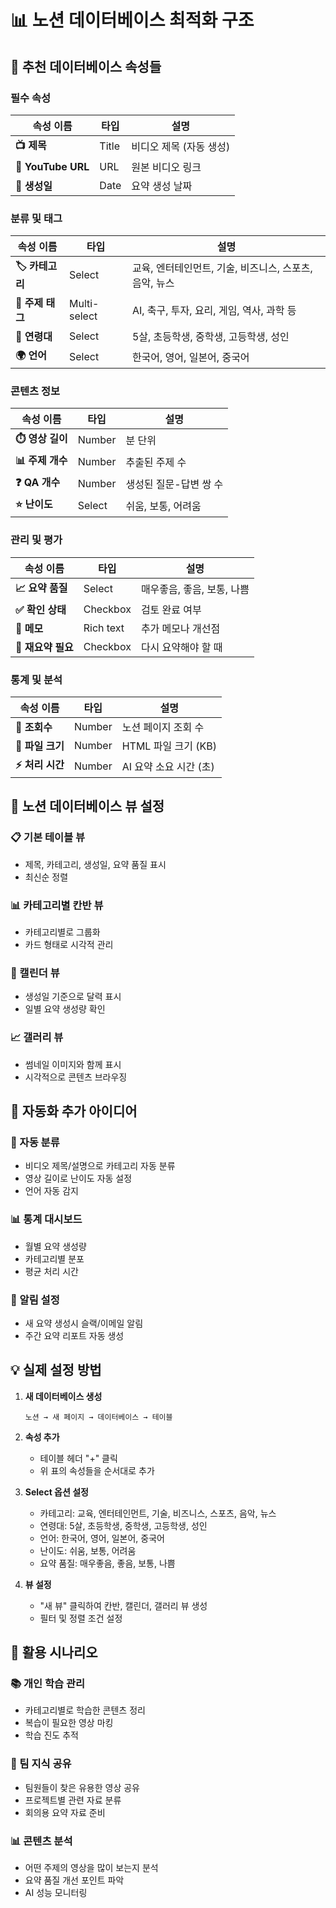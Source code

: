 # 📊 노션 데이터베이스 최적화 구조

## 🎯 추천 데이터베이스 속성들

### 필수 속성
| 속성 이름 | 타입 | 설명 |
|----------|------|------|
| **📺 제목** | Title | 비디오 제목 (자동 생성) |
| **🔗 YouTube URL** | URL | 원본 비디오 링크 |
| **📅 생성일** | Date | 요약 생성 날짜 |

### 분류 및 태그
| 속성 이름 | 타입 | 설명 |
|----------|------|------|
| **🏷️ 카테고리** | Select | 교육, 엔터테인먼트, 기술, 비즈니스, 스포츠, 음악, 뉴스 |
| **🎯 주제 태그** | Multi-select | AI, 축구, 투자, 요리, 게임, 역사, 과학 등 |
| **👶 연령대** | Select | 5살, 초등학생, 중학생, 고등학생, 성인 |
| **🌍 언어** | Select | 한국어, 영어, 일본어, 중국어 |

### 콘텐츠 정보
| 속성 이름 | 타입 | 설명 |
|----------|------|------|
| **⏱️ 영상 길이** | Number | 분 단위 |
| **📊 주제 개수** | Number | 추출된 주제 수 |
| **❓ QA 개수** | Number | 생성된 질문-답변 쌍 수 |
| **⭐ 난이도** | Select | 쉬움, 보통, 어려움 |

### 관리 및 평가
| 속성 이름 | 타입 | 설명 |
|----------|------|------|
| **📈 요약 품질** | Select | 매우좋음, 좋음, 보통, 나쁨 |
| **✅ 확인 상태** | Checkbox | 검토 완료 여부 |
| **📝 메모** | Rich text | 추가 메모나 개선점 |
| **🔄 재요약 필요** | Checkbox | 다시 요약해야 할 때 |

### 통계 및 분석
| 속성 이름 | 타입 | 설명 |
|----------|------|------|
| **👀 조회수** | Number | 노션 페이지 조회 수 |
| **💾 파일 크기** | Number | HTML 파일 크기 (KB) |
| **⚡ 처리 시간** | Number | AI 요약 소요 시간 (초) |

## 🎨 노션 데이터베이스 뷰 설정

### 📋 기본 테이블 뷰
- 제목, 카테고리, 생성일, 요약 품질 표시
- 최신순 정렬

### 📊 카테고리별 칸반 뷰
- 카테고리별로 그룹화
- 카드 형태로 시각적 관리

### 📅 캘린더 뷰
- 생성일 기준으로 달력 표시
- 일별 요약 생성량 확인

### 📈 갤러리 뷰
- 썸네일 이미지와 함께 표시
- 시각적으로 콘텐츠 브라우징

## 🔧 자동화 추가 아이디어

### 📏 자동 분류
- 비디오 제목/설명으로 카테고리 자동 분류
- 영상 길이로 난이도 자동 설정
- 언어 자동 감지

### 📊 통계 대시보드
- 월별 요약 생성량
- 카테고리별 분포
- 평균 처리 시간

### 🔔 알림 설정
- 새 요약 생성시 슬랙/이메일 알림
- 주간 요약 리포트 자동 생성

## 💡 실제 설정 방법

1. **새 데이터베이스 생성**
   ```
   노션 → 새 페이지 → 데이터베이스 → 테이블
   ```

2. **속성 추가**
   - 테이블 헤더 "+" 클릭
   - 위 표의 속성들을 순서대로 추가

3. **Select 옵션 설정**
   - 카테고리: 교육, 엔터테인먼트, 기술, 비즈니스, 스포츠, 음악, 뉴스
   - 연령대: 5살, 초등학생, 중학생, 고등학생, 성인
   - 언어: 한국어, 영어, 일본어, 중국어
   - 난이도: 쉬움, 보통, 어려움
   - 요약 품질: 매우좋음, 좋음, 보통, 나쁨

4. **뷰 설정**
   - "새 뷰" 클릭하여 칸반, 캘린더, 갤러리 뷰 생성
   - 필터 및 정렬 조건 설정

## 🎯 활용 시나리오

### 📚 개인 학습 관리
- 카테고리별로 학습한 콘텐츠 정리
- 복습이 필요한 영상 마킹
- 학습 진도 추적

### 🏢 팀 지식 공유
- 팀원들이 찾은 유용한 영상 공유
- 프로젝트별 관련 자료 분류
- 회의용 요약 자료 준비

### 📊 콘텐츠 분석
- 어떤 주제의 영상을 많이 보는지 분석
- 요약 품질 개선 포인트 파악
- AI 성능 모니터링 